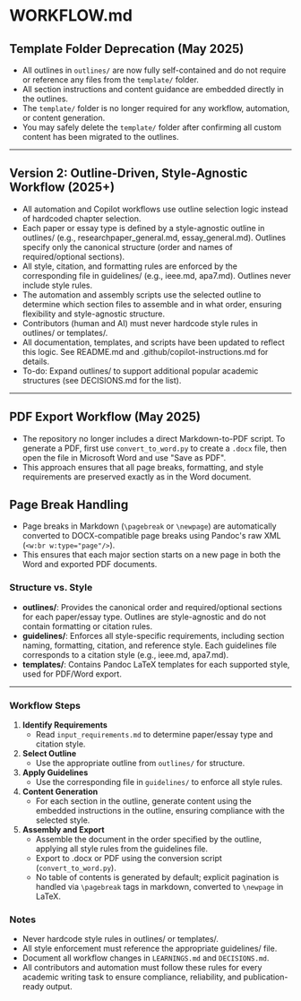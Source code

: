 # WORKFLOW.md

## Template Folder Deprecation (May 2025)
- All outlines in `outlines/` are now fully self-contained and do not require or reference any files from the `template/` folder.
- All section instructions and content guidance are embedded directly in the outlines.
- The `template/` folder is no longer required for any workflow, automation, or content generation.
- You may safely delete the `template/` folder after confirming all custom content has been migrated to the outlines.

---

## Version 2: Outline-Driven, Style-Agnostic Workflow (2025+)
- All automation and Copilot workflows use outline selection logic instead of hardcoded chapter selection.
- Each paper or essay type is defined by a style-agnostic outline in outlines/ (e.g., researchpaper_general.md, essay_general.md). Outlines specify only the canonical structure (order and names of required/optional sections).
- All style, citation, and formatting rules are enforced by the corresponding file in guidelines/ (e.g., ieee.md, apa7.md). Outlines never include style rules.
- The automation and assembly scripts use the selected outline to determine which section files to assemble and in what order, ensuring flexibility and style-agnostic structure.
- Contributors (human and AI) must never hardcode style rules in outlines/ or templates/.
- All documentation, templates, and scripts have been updated to reflect this logic. See README.md and .github/copilot-instructions.md for details.
- To-do: Expand outlines/ to support additional popular academic structures (see DECISIONS.md for the list).

---

## PDF Export Workflow (May 2025)
- The repository no longer includes a direct Markdown-to-PDF script. To generate a PDF, first use `convert_to_word.py` to create a `.docx` file, then open the file in Microsoft Word and use "Save as PDF".
- This approach ensures that all page breaks, formatting, and style requirements are preserved exactly as in the Word document.

## Page Break Handling
- Page breaks in Markdown (`\pagebreak` or `\newpage`) are automatically converted to DOCX-compatible page breaks using Pandoc's raw XML (`<w:br w:type="page"/>`).
- This ensures that each major section starts on a new page in both the Word and exported PDF documents.

### Structure vs. Style
- **outlines/**: Provides the canonical order and required/optional sections for each paper/essay type. Outlines are style-agnostic and do not contain formatting or citation rules.
- **guidelines/**: Enforces all style-specific requirements, including section naming, formatting, citation, and reference style. Each guidelines file corresponds to a citation style (e.g., ieee.md, apa7.md).
- **templates/**: Contains Pandoc LaTeX templates for each supported style, used for PDF/Word export.

---

### Workflow Steps
1. **Identify Requirements**
   - Read `input_requirements.md` to determine paper/essay type and citation style.
2. **Select Outline**
   - Use the appropriate outline from `outlines/` for structure.
3. **Apply Guidelines**
   - Use the corresponding file in `guidelines/` to enforce all style rules.
4. **Content Generation**
   - For each section in the outline, generate content using the embedded instructions in the outline, ensuring compliance with the selected style.
5. **Assembly and Export**
   - Assemble the document in the order specified by the outline, applying all style rules from the guidelines file.
   - Export to .docx or PDF using the conversion script (`convert_to_word.py`).
   - No table of contents is generated by default; explicit pagination is handled via `\pagebreak` tags in markdown, converted to `\newpage` in LaTeX.

### Notes
- Never hardcode style rules in outlines/ or templates/.
- All style enforcement must reference the appropriate guidelines/ file.
- Document all workflow changes in `LEARNINGS.md` and `DECISIONS.md`.
- All contributors and automation must follow these rules for every academic writing task to ensure compliance, reliability, and publication-ready output.